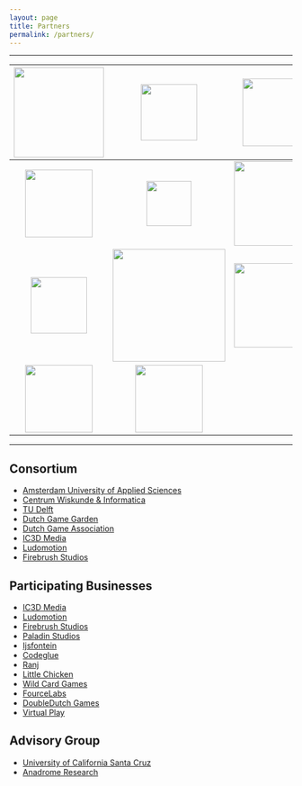 ```yaml
---
layout: page
title: Partners
permalink: /partners/
---
```

---

| <img src="{{ site.url }}/assets/HvA.png" width="160">           | <img src="{{ site.url }}/assets/CWI.png" width="100">          | <img src="{{ site.url }}/assets/TU_Delft.png" width="120">       |  <img src="{{ site.url }}/assets/DGA.png" width="140">           | <img src="{{ site.url }}/assets/DGG.png" width="60">             |
|:---------------------------------------------------------------:|:--------------------------------------------------------------:|:----------------------------------------------------------------:|:----------------------------------------------------------------:|:----------------------------------------------------------------:|
| <img src="{{ site.url }}/assets/IC3D_Media.png" width="120">    | <img src="{{ site.url }}/assets/Ludomotion.jpg" width="80">    | <img src="{{ site.url }}/assets/Firebrush.gif" width="150">      | <img src="{{ site.url }}/assets/Little_Chicken.png" width="80">  | <img src="{{ site.url }}/assets/Codeglue.png" width="120">       |
| <img src="{{ site.url }}/assets/Ranj.png" width="100">          | <img src="{{ site.url }}/assets/WildCard.png" width="200">     | <img src="{{ site.url }}/assets/DoubleDutch.png" width="150">    | <img src="{{ site.url }}/assets/FourceLabs.png" width="80">      |
| <img src="{{ site.url }}/assets/Anadrome.png" width="120">      | <img src="{{ site.url }}/assets/UC_Santa_Cruz.jpg" width="120">|                                                                  |  

---

## Consortium
* [Amsterdam University of Applied Sciences]
* [Centrum Wiskunde & Informatica]
* [TU Delft]
* [Dutch Game Garden]
* [Dutch Game Association]
* [IC3D Media]
* [Ludomotion]  
* [Firebrush Studios]
  
## Participating Businesses* [IC3D Media]
* [Ludomotion]
* [Firebrush Studios]
* [Paladin Studios]
* [Ijsfontein]
* [Codeglue]* [Ranj]
* [Little Chicken]
* [Wild Card Games]
* [FourceLabs]
* [DoubleDutch Games]
* [Virtual Play]## Advisory Group* [University of California Santa Cruz]* [Anadrome Research]
[Amsterdam University of Applied Sciences]: http://www.hva.nl/playandcivicmedia
[Centrum Wiskunde & Informatica]: https://www.cwi.nl/research-groups/software-analysis-and-transformation[TU Delft]: https://graphics.tudelft.nl[Dutch Game Garden]: http://www.dutchgamegarden.nl
[Dutch Game Association]: https://dutchgamesassociation.nl
[Ludomotion]: http://www.ludomotion.com
[IC3D Media]: http://ic3dmedia.com
[Firebrush Studios]: http://firebrushstudios.com[Paladin Studios]: http://www.paladinstudios.com[Ijsfontein]: http://www.ijsfontein.nl/en/
[Codeglue]: http://www.codeglue.com
[Ranj]: http://www.ranj.com/
[Little Chicken]: http://www.littlechicken.nl
[Wild Card Games]: http://www.wildcard-games.com
[FourceLabs]:http://fourcelabs.com
[DoubleDutch Games]: http://www.doubledutchgames.com
[University of California Santa Cruz]: https://games.soe.ucsc.edu/eis
[Anadrome Research]: http://www.anadrome.org/
[Virtual Play]: http://virtualplay.zone